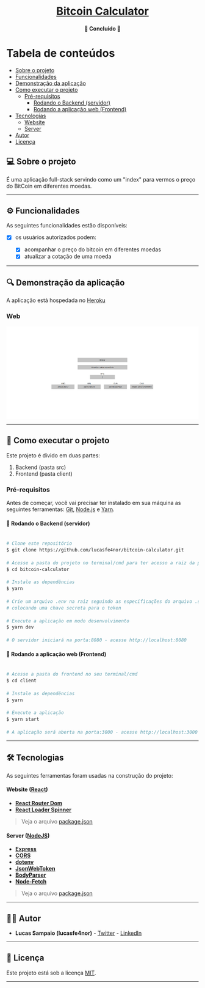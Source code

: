 <h1 align="center">
     <a href="https://be-trybe.herokuapp.com/" alt="link"> Bitcoin Calculator </a>
</h1>

<h4 align="center">
	🚧 Concluído 🚧
</h4>

# Tabela de conteúdos

<!--ts-->

- [Sobre o projeto](#-sobre-o-projeto)
- [Funcionalidades](#%EF%B8%8F-funcionalidades)
- [Demonstração da aplicação](#-demonstração-da-aplicação)
- [Como executar o projeto](#-como-executar-o-projeto)
  - [Pré-requisitos](#pré-requisitos)
    - [Rodando o Backend (servidor)](#user-content--rodando-o-backend-servidor)
    - [Rodando a aplicação web (Frontend)](#user-content--rodando-a-aplicação-web-frontend)
- [Tecnologias](#-tecnologias)
  - [Website](#website--react)
  - [Server](#server--nodejs)
- [Autor](#-autor)
- [Licença](#user-content--licença)

<!--te-->

## 💻 Sobre o projeto

É uma aplicação full-stack servindo como um "index" para vermos o preço do BitCoin em diferentes moedas.

---

## ⚙️ Funcionalidades

As seguintes funcionalidades estão disponíveis:

- [x] os usuários autorizados podem:

  - [x] acompanhar o preço do bitcoin em diferentes moedas
  - [x] atualizar a cotação de uma moeda

---

## 🔍 Demonstração da aplicação

A aplicação está hospedada no [Heroku](https://be-trybe.herokuapp.com)

### Web

<p align="center" style="display: flex; align-items: flex-start; justify-content: center;">
  <img alt="be-trybe" title="be-trybe" src="./github/assets/be-trybe.gif" >
</p>

---

## 🚀 Como executar o projeto

Este projeto é divido em duas partes:

1. Backend (pasta src)
2. Frontend (pasta client)

### Pré-requisitos

Antes de começar, você vai precisar ter instalado em sua máquina as seguintes ferramentas:
[Git](https://git-scm.com), [Node.js](https://nodejs.org/en/) e [Yarn](https://yarnpkg.com/).

#### 🎲 Rodando o Backend (servidor)

```bash

# Clone este repositório
$ git clone https://github.com/lucasfe4nor/bitcoin-calculator.git

# Acesse a pasta do projeto no terminal/cmd para ter acesso a raiz da pasta
$ cd bitcoin-calculator

# Instale as dependências
$ yarn

# Crie um arquivo .env na raiz seguindo as especificações do arquivo .sample-env,
# colocando uma chave secreta para o token

# Execute a aplicação em modo desenvolvimento
$ yarn dev

# O servidor iniciará na porta:8080 - acesse http://localhost:8080

```

#### 🧭 Rodando a aplicação web (Frontend)

```bash

# Acesse a pasta do frontend no seu terminal/cmd
$ cd client

# Instale as dependências
$ yarn

# Execute a aplicação
$ yarn start

# A aplicação será aberta na porta:3000 - acesse http://localhost:3000

```

---

## 🛠 Tecnologias

As seguintes ferramentas foram usadas na construção do projeto:

#### Website ([React](https://reactjs.org/))

- **[React Router Dom](https://github.com/ReactTraining/react-router/tree/master/packages/react-router-dom)**
- **[React Loader Spinner](https://www.npmjs.com/package/react-loader-spinner)**

> Veja o arquivo [package.json](https://github.com/lucasfe4nor/betrybe-technical-test/blob/master/client/package.json)

#### Server ([NodeJS](https://nodejs.org/en/))

- **[Express](https://expressjs.com/)**
- **[CORS](https://expressjs.com/en/resources/middleware/cors.html)**
- **[dotenv](https://github.com/motdotla/dotenv#readme)**
- **[JsonWebToken](https://www.npmjs.com/package/jsonwebtoken)**
- **[BodyParser](https://www.npmjs.com/package/body-parser)**
- **[Node-Fetch](https://www.npmjs.com/package/node-fetch)**

> Veja o arquivo [package.json](https://github.com/lucasfe4nor/betrybe-technical-test/blob/master/package.json)

---

## 👨‍💻 Autor

- **Lucas Sampaio (lucasfe4nor)** - [Twitter](https://twitter.com/lucasfe4nor) - [LinkedIn](https://www.linkedin.com/in/lucasgbsampaio/)

---

## 📝 Licença

Este projeto está sob a licença [MIT](./LICENSE).

---
